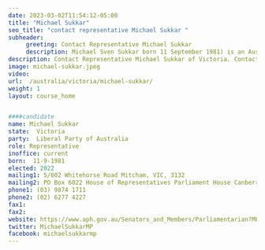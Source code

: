 ```yaml
---
date: 2023-03-02T11:54:12-05:00
title: "Michael Sukkar"
seo_title: "contact representative Michael Sukkar "
subheader:
     greeting: Contact Representative Michael Sukkar
     description: Michael Sven Sukkar born 11 September 1981) is an Australian politician who served as the Assistant Treasurer and Minister for Housing from 2019, and as the Minister for Homelessness, Social and Community Housing from 2020. He lost his ministries in May 2022, when the Liberal Party went into Opposition on the election of the Albanese Labor Government.
description: Contact Representative Michael Sukkar of Victoria. Contact information for Michael Sukkar includes email address, phone number, and mailing address.
image: michael-sukkar.jpeg
video:
url:  /australia/victoria/michael-sukkar/
weight: 1
layout: course_home


####candidate
name: Michael Sukkar
state:	Victoria
party:	Liberal Party of Australia
role: Representative
inoffice: current
born:  11-9-1981
elected: 2022
mailing1: 5/602 Whitehorse Road Mitcham, VIC, 3132
mailing2: PO Box 6022 House of Representatives Parliament House Canberra ACT 2600
phone1:	(03) 9874 1711
phone2: (02) 6277 4227
fax1:
fax2:
website: https://www.aph.gov.au/Senators_and_Members/Parliamentarian?MPID=242515
twitter: MichaelSukkarMP
facebook: michaelsukkarmp
---
```

